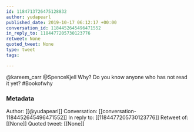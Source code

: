 ```yaml
---
id: 1184713726475128832
author: yudapearl
published_date: 2019-10-17 06:12:17 +00:00
conversation_id: 1184452645496471552
in_reply_to: 1184477205730123776
retweet: None
quoted_tweet: None
type: tweet
tags:

---
```


@kareem_carr @SpenceKjell Why? Do you know anyone who has not read it yet? #Bookofwhy

### Metadata

Author: [[@yudapearl]]
Conversation: [[conversation-1184452645496471552]]
In reply to: [[1184477205730123776]]
Retweet of: [[None]]
Quoted tweet: [[None]]

